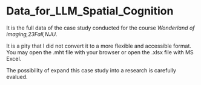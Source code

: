 # Data_for_LLM_Spatial_Cognition
It is the full data of the case study conducted for the course _Wonderland of imaging,23Fall,NJU_.

It is a pity that I did not convert it to a more flexible and accessible format.
You may open the .mht file with your browser or open the .xlsx file with MS Excel.

The possibility of expand this case study into a research is carefully evalued.
